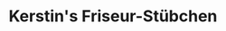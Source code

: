 ---
title: "Kerstin's Friseur-Stübchen"
url: /fernwald/kerstins-friseur-stuebchen/
shop: Friseur
---